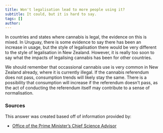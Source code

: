 ```yaml
---
title: Won't legalisation lead to more people using it?
subtitle: It could, but it is hard to say.
tags: []
author:
---
```


In countries and states where cannabis is legal, the evidence on this is mixed. In Uruguay, there is some evidence to say there has been an increase in usage, but the style of legalisation there would be very different to the style of legalisation in New Zealand. However, it is really too soon to say what the impacts of legalising cannabis has been for other countries.

We should remember that occassional cannabis use is very common in New Zealand already, where it is currently illegal. If the cannabis referendum does not pass, consumption trends will likely stay the same. There is a possibility that consumption will increase if the referendum doesn't pass, as the act of conducting the referendum itself may contribute to a sense of normalisation.

### Sources

This answer was created based off of information provided by:

- [Office of the Prime Minister’s Chief Science Advisor](https://www.pmcsa.ac.nz/topics/cannabis/cannabis-at-a-glance/)
